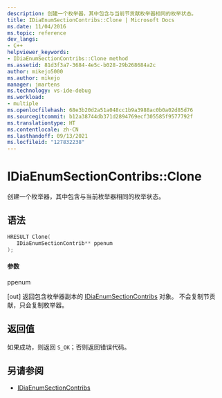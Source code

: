 ```yaml
---
description: 创建一个枚举器，其中包含与当前节贡献枚举器相同的枚举状态。
title: IDiaEnumSectionContribs::Clone | Microsoft Docs
ms.date: 11/04/2016
ms.topic: reference
dev_langs:
- C++
helpviewer_keywords:
- IDiaEnumSectionContribs::Clone method
ms.assetid: 81d3f3a7-3684-4e5c-b028-29b268684a2c
author: mikejo5000
ms.author: mikejo
manager: jmartens
ms.technology: vs-ide-debug
ms.workload:
- multiple
ms.openlocfilehash: 68e3b20d2a51a048cc1b9a3988ac0b0a02d85d76
ms.sourcegitcommit: b12a38744db371d2894769ecf305585f9577792f
ms.translationtype: HT
ms.contentlocale: zh-CN
ms.lasthandoff: 09/13/2021
ms.locfileid: "127832238"
---
```

# <a name="idiaenumsectioncontribsclone"></a>IDiaEnumSectionContribs::Clone
创建一个枚举器，其中包含与当前枚举器相同的枚举状态。

## <a name="syntax"></a>语法

```C++
HRESULT Clone( 
   IDiaEnumSectionContrib** ppenum
);
```

#### <a name="parameters"></a>参数
 ppenum

[out] 返回包含枚举器副本的 [IDiaEnumSectionContribs](../../debugger/debug-interface-access/idiaenumsectioncontribs.md) 对象。 不会复制节贡献，只会复制枚举器。

## <a name="return-value"></a>返回值
 如果成功，则返回 `S_OK`；否则返回错误代码。

## <a name="see-also"></a>另请参阅
- [IDiaEnumSectionContribs](../../debugger/debug-interface-access/idiaenumsectioncontribs.md)
